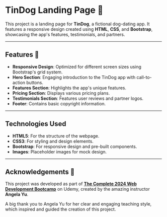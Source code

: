 # TinDog Landing Page 🐶  
This project is a landing page for **TinDog**, a fictional dog-dating app. It features a responsive design created using **HTML**, **CSS**, and **Bootstrap**, showcasing the app's features, testimonials, and partners.

---

## Features 🌟  
- **Responsive Design**: Optimized for different screen sizes using Bootstrap's grid system.
- **Hero Section**: Engaging introduction to the TinDog app with call-to-action buttons.
- **Features Section**: Highlights the app's unique features.
- **Pricing Section**: Displays various pricing plans.
- **Testimonials Section**: Features user reviews and partner logos.
- **Footer**: Contains basic copyright information.

---  

## Technologies Used  
- **HTML5**: For the structure of the webpage.
- **CSS3**: For styling and design elements.
- **Bootstrap**: For responsive design and pre-built components.
- **Images**: Placeholder images for mock design.

---

## Acknowledgements 🙌  
This project was developed as part of **[The Complete 2024 Web Development Bootcamp](https://www.udemy.com/course/the-complete-web-development-bootcamp/)** on Udemy, created by the amazing instructor **Angela Yu**.  

A big thank you to Angela Yu for her clear and engaging teaching style, which inspired and guided the creation of this project.  
